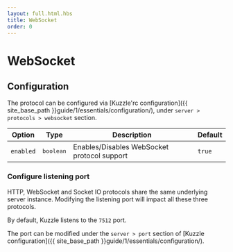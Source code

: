 ```yaml
---
layout: full.html.hbs
title: WebSocket
order: 0
---
```

# WebSocket

## Configuration

The protocol can be configured via [Kuzzle'rc configuration]({{ site_base_path }}guide/1/essentials/configuration/), under ``server > protocols > websocket`` section.

| Option | Type | Description | Default |
|---|---|---|---|
| ``enabled`` | <pre>boolean</pre> | Enables/Disables WebSocket protocol support | ``true`` |

### Configure listening port

<div class="alert alert-warning">
HTTP, WebSocket and Socket IO protocols share the same underlying server instance. Modifying the listening port will impact all these three protocols.
</div>

By default, Kuzzle listens to the ``7512`` port.

The port can be modified under the ``server > port`` section of [Kuzzle configuration]({{ site_base_path }}guide/1/essentials/configuration/).
